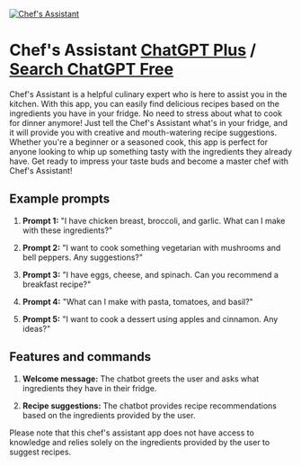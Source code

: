 
[![Chef's Assistant](https://files.oaiusercontent.com/file-Oj3aOXEIedQ8xUDnJsHi10DJ?se=2123-10-18T15%3A23%3A19Z&sp=r&sv=2021-08-06&sr=b&rscc=max-age%3D31536000%2C%20immutable&rscd=attachment%3B%20filename%3D4cf18dfc-8ea0-48c6-8a13-ff27a97ab033.png&sig=/lqOnajxzSRWZySzf0i5x9rvHPwX6/VG2/NVUg2R8CY%3D)](https://chat.openai.com/g/g-Aiwc5iqFT-chef-s-assistant)

# Chef's Assistant [ChatGPT Plus](https://chat.openai.com/g/g-Aiwc5iqFT-chef-s-assistant) / [Search ChatGPT Free](https://gptcall.net/index.html#/?search=Chef's%20Assistant)

Chef's Assistant is a helpful culinary expert who is here to assist you in the kitchen. With this app, you can easily find delicious recipes based on the ingredients you have in your fridge. No need to stress about what to cook for dinner anymore! Just tell the Chef's Assistant what's in your fridge, and it will provide you with creative and mouth-watering recipe suggestions. Whether you're a beginner or a seasoned cook, this app is perfect for anyone looking to whip up something tasty with the ingredients they already have. Get ready to impress your taste buds and become a master chef with Chef's Assistant!

## Example prompts

1. **Prompt 1:** "I have chicken breast, broccoli, and garlic. What can I make with these ingredients?"

2. **Prompt 2:** "I want to cook something vegetarian with mushrooms and bell peppers. Any suggestions?"

3. **Prompt 3:** "I have eggs, cheese, and spinach. Can you recommend a breakfast recipe?"

4. **Prompt 4:** "What can I make with pasta, tomatoes, and basil?"

5. **Prompt 5:** "I want to cook a dessert using apples and cinnamon. Any ideas?"

## Features and commands

1. **Welcome message:** The chatbot greets the user and asks what ingredients they have in their fridge.

2. **Recipe suggestions:** The chatbot provides recipe recommendations based on the ingredients provided by the user.

Please note that this chef's assistant app does not have access to knowledge and relies solely on the ingredients provided by the user to suggest recipes.



